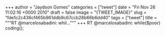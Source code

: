 
+++
author = "Jaydson Gomes"
categories = ["tweet"]
date = "Fri Nov 26 11:02:16 +0000 2010"
draft = false
image = "{TWEET_IMAGE}"
slug = "fde1c2c436cf465b961ddb9c67ccb28b66b6dd40"
tags = ["tweet"]
title = """RT @marcelosabadini: whil..."""
+++
RT @marcelosabadini: while($poor) coding();
